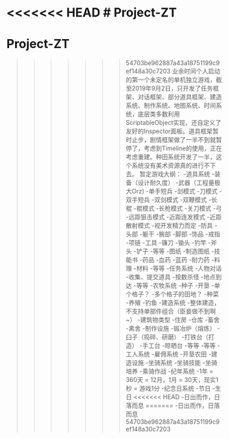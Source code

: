 <<<<<<< HEAD
﻿# Project-ZT
=======
# Project-ZT
>>>>>>> 54703be962887a43a18751199c9ef148a30c7203
业余时间个人启动的第一个未定名的单机独立游戏，截至2019年9月2日，只开发了任务框架、对话框架、部分道具框架、建造系统、制作系统、地图系统、时间系统，底层类多数利用ScriptableObject实现，还自定义了友好的Inspector面板。道具框架暂时止步，剧情框架做了一半不到就暂停了，考虑到Timeline的使用，正在考虑重建。种田系统开发了一半，这个系统没有美术资源真的进行不下去。
暂定游戏大纲：
-道具系统
 -装备（设计耐久度）
  -武器（工程量极大Orz)
   -单手短兵
    -剑模式
    -刀模式
   -双手短兵
    -双剑模式
    -双鞭模式
   -长棍
    -棍模式
    -长枪模式
    -关刀模式
   -弓
    -远距狙击模式
    -近距连发模式
    -近距散射模式
   -视开发精力而定
  -防具
   -头部
   -躯干
   -腕部
   -脚部
  -饰品
   -戒指
   -项链
  -工具
   -镰刀
   -锄头
   -钓竿
   -斧头
   -铲子
   -等等
 -图纸
  -制造图纸
  -技能书
 -药品
  -血药
  -蓝药
  -耐力药
 -料理
 -材料
 -等等
-任务系统
 -人物对话
 -收集、提交道具
 -按数杀怪
 -地点到达
 -等等
-农牧系统
 -种子
 -开垦
  -单个格子？
  -多个格子的田地？
 -种菜
 -养殖
 -钓鱼
-建造系统
 -整体建造，不支持单部件组合（臣妾做不到啊~）
 -建筑物类型
  -住房
  -仓库
  -畜舍
  -禽舍
  -制作设施
   -锻冶炉（熔炼）
   -臼子（捣碎、研磨）
   -打铁台（打造）
   -手工台
   -晾晒台
   -等等
  -等等
 -工人系统
  -雇佣系统
  -开垦农田
  -建造设施
 -坐骑系统
  -坐骑技能
  -坐骑培养
  -乘骑作战
 -纪年系统
  -1年 = 360天 = 12月，1月 = 30天，现实1秒 = 游戏1分
  -纪念日系统
   -节日
   -生日
<<<<<<< HEAD
  -日出而作，日落而息
=======
  -日出而作，日落而息
>>>>>>> 54703be962887a43a18751199c9ef148a30c7203
